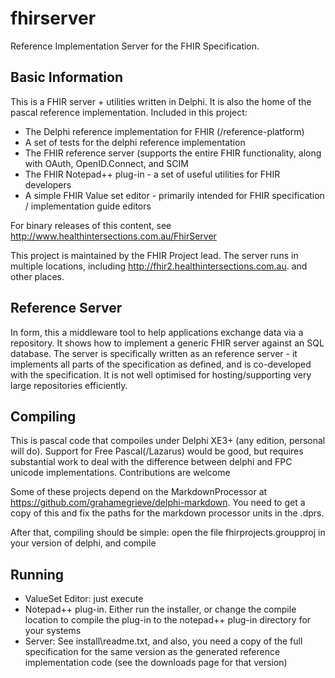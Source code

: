 fhirserver
==========

Reference Implementation Server for the FHIR Specification. 

Basic Information
-----------------

This is a FHIR server + utilities written in Delphi. It is also 
the home of the pascal reference implementation. Included in this 
project:
* The Delphi reference implementation for FHIR (/reference-platform)
* A set of tests for the delphi reference implementation 
* The FHIR reference server (supports the entire FHIR functionality, along with OAuth, OpenID.Connect, and SCIM
* The FHIR Notepad++ plug-in - a set of useful utilities for FHIR developers 
* A simple FHIR Value set editor - primarily intended for FHIR specification / implementation guide editors

For binary releases of this content, see http://www.healthintersections.com.au/FhirServer

This project is maintained by the FHIR Project lead. The server runs in 
multiple locations, including http://fhir2.healthintersections.com.au. 
and other places. 

Reference Server
----------------

In form, this a middleware tool to help applications exchange data via a repository. 
It shows how to implement a generic FHIR server against an SQL database. The server 
is specifically written as an reference server - it implements all parts of the 
specification as defined, and is co-developed with the specification. It is not 
well optimised for hosting/supporting very large repositories efficiently. 

Compiling 
---------

This is pascal code that compoiles under Delphi XE3+ (any edition, personal will do).
Support for Free Pascal(/Lazarus) would be good, but requires substantial work to deal with the 
difference between delphi and FPC unicode implementations. Contributions are welcome

Some of these projects depend on the MarkdownProcessor at 
https://github.com/grahamegrieve/delphi-markdown. You need to get a copy of 
this and fix the paths for the markdown processor units in the .dprs.

After that, compiling should be simple: open the file fhirprojects.groupproj in your version of delphi, and compile

Running
-------

* ValueSet Editor: just execute 
* Notepad++ plug-in. Either run the installer, or change the compile location to compile the plug-in to the notepad++ plug-in directory for your systems
* Server: See install\readme.txt, and also, you need a copy of the full specification for the same version as the generated reference implementation code (see the downloads page for that version) 

